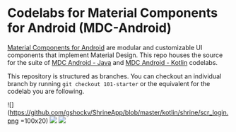 # Codelabs for Material Components for Android (MDC-Android)

[Material Components for Android](https://material.io/components/android/) are modular and customizable UI
components that implement Material Design. This repo houses the source for the suite of [MDC Android - Java](https://material.io/collections/developer-tutorials/#android-java) and [MDC Android - Kotlin](https://material.io/collections/developer-tutorials/#android-kotlin) codelabs.

This repository is structured as branches. You can checkout an individual branch by running `git checkout 101-starter` or the equivalent for the codelab you are following.

![](https://github.com/gshockv/ShrineApp/blob/master/kotlin/shrine/scr_login.png =100x20)
![](https://github.com/gshockv/ShrineApp/blob/master/kotlin/shrine/scr_products.png)
![](https://github.com/gshockv/ShrineApp/blob/master/kotlin/shrine/scr_backdrop_menu.png)

